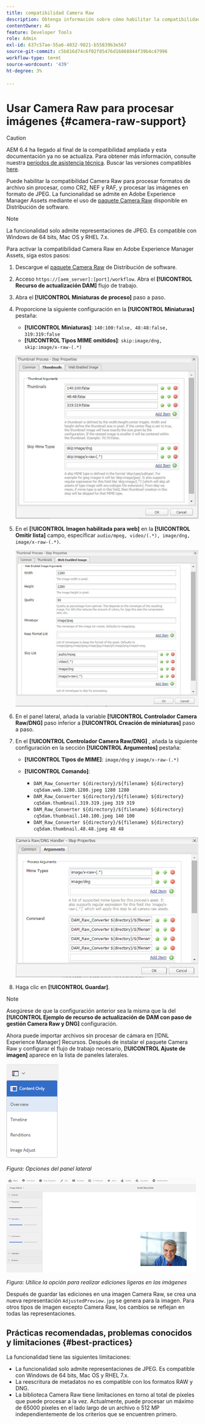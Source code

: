 ```yaml
---
title: compatibilidad Camera Raw
description: Obtenga información sobre cómo habilitar la compatibilidad Camera Raw en Adobe Experience Manager Assets.
contentOwner: AG
feature: Developer Tools
role: Admin
exl-id: 637c57ae-55a6-4032-9821-b55839b3e567
source-git-commit: c5b816d74c6f02f85476d16868844f39b4c47996
workflow-type: tm+mt
source-wordcount: '439'
ht-degree: 3%

---
```


# Usar Camera Raw para procesar imágenes {#camera-raw-support}

>[!CAUTION]
>
>AEM 6.4 ha llegado al final de la compatibilidad ampliada y esta documentación ya no se actualiza. Para obtener más información, consulte nuestra [períodos de asistencia técnica](https://helpx.adobe.com/es/support/programs/eol-matrix.html). Buscar las versiones compatibles [here](https://experienceleague.adobe.com/docs/).

Puede habilitar la compatibilidad Camera Raw para procesar formatos de archivo sin procesar, como CR2, NEF y RAF, y procesar las imágenes en formato de JPEG. La funcionalidad se admite en Adobe Experience Manager Assets mediante el uso de [paquete Camera Raw](https://experience.adobe.com/#/downloads/content/software-distribution/en/aem.html?package=/content/software-distribution/en/details.html/content/dam/aem/public/adobe/packages/aem630/product/assets/aem-assets-cameraraw-pkg) disponible en Distribución de software.

>[!NOTE]
>
>La funcionalidad solo admite representaciones de JPEG. Es compatible con Windows de 64 bits, Mac OS y RHEL 7.x.

Para activar la compatibilidad Camera Raw en Adobe Experience Manager Assets, siga estos pasos:

1. Descargue el [paquete Camera Raw](https://experience.adobe.com/#/downloads/content/software-distribution/en/aem.html?package=/content/software-distribution/en/details.html/content/dam/aem/public/adobe/packages/aem630/product/assets/aem-assets-cameraraw-pkg) de Distribución de software.

1. Acceso `https://[aem_server]:[port]/workflow`. Abra el **[!UICONTROL Recurso de actualización DAM]** flujo de trabajo.

1. Abra el **[!UICONTROL Miniaturas de proceso]** paso a paso.

1. Proporcione la siguiente configuración en la **[!UICONTROL Miniaturas]** pestaña:

   * **[!UICONTROL Miniaturas]**: `140:100:false, 48:48:false, 319:319:false`
   * **[!UICONTROL Tipos MIME omitidos]**: `skip:image/dng, skip:image/x-raw-(.*)`

   ![imagen](assets/chlimage_1-334.png)

1. En el **[!UICONTROL Imagen habilitada para web]** en la **[!UICONTROL Omitir lista]** campo, especificar `audio/mpeg, video/(.*), image/dng, image/x-raw-(.*)`.

   ![imagen](assets/chlimage_1-335.png)

1. En el panel lateral, añada la variable **[!UICONTROL Controlador Camera Raw/DNG]** paso inferior a **[!UICONTROL Creación de miniaturas]** paso a paso.

1. En el **[!UICONTROL Controlador Camera Raw/DNG]** , añada la siguiente configuración en la sección **[!UICONTROL Argumentos]** pestaña:

   * **[!UICONTROL Tipos de MIME]**: `image/dng` y `image/x-raw-(.*)`
   * **[!UICONTROL Comando]**:

      * `DAM_Raw_Converter ${directory}/${filename} ${directory} cq5dam.web.1280.1280.jpeg 1280 1280`
      * `DAM_Raw_Converter ${directory}/${filename} ${directory} cq5dam.thumbnail.319.319.jpeg 319 319`
      * `DAM_Raw_Converter ${directory}/${filename} ${directory} cq5dam.thumbnail.140.100.jpeg 140 100`
      * `DAM_Raw_Converter ${directory}/${filename} ${directory} cq5dam.thumbnail.48.48.jpeg 48 48`

   ![chlimage_1-336](assets/chlimage_1-336.png)

1. Haga clic en **[!UICONTROL Guardar]**.

>[!NOTE]
>
>Asegúrese de que la configuración anterior sea la misma que la del **[!UICONTROL Ejemplo de recurso de actualización de DAM con paso de gestión Camera Raw y DNG]** configuración.

Ahora puede importar archivos sin procesar de cámara en [!DNL Experience Manager] Recursos. Después de instalar el paquete Camera Raw y configurar el flujo de trabajo necesario, **[!UICONTROL Ajuste de imagen]** aparece en la lista de paneles laterales.

![chlimage_1-337](assets/chlimage_1-337.png)

*Figura: Opciones del panel lateral*

![chlimage_1-338](assets/chlimage_1-338.png)

*Figura: Utilice la opción para realizar ediciones ligeras en las imágenes*

Después de guardar las ediciones en una imagen Camera Raw, se crea una nueva representación `AdjustedPreview.jpg` se genera para la imagen. Para otros tipos de imagen excepto Camera Raw, los cambios se reflejan en todas las representaciones.

## Prácticas recomendadas, problemas conocidos y limitaciones {#best-practices}

La funcionalidad tiene las siguientes limitaciones:

* La funcionalidad solo admite representaciones de JPEG. Es compatible con Windows de 64 bits, Mac OS y RHEL 7.x.
* La reescritura de metadatos no es compatible con los formatos RAW y DNG.
* La biblioteca Camera Raw tiene limitaciones en torno al total de píxeles que puede procesar a la vez. Actualmente, puede procesar un máximo de 65000 píxeles en el lado largo de un archivo o 512 MP independientemente de los criterios que se encuentren primero.
